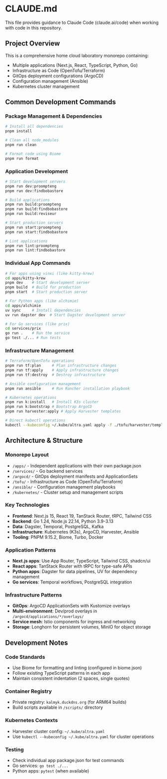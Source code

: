 # CLAUDE.md

This file provides guidance to Claude Code (claude.ai/code) when working with code in this repository.

## Project Overview

This is a comprehensive home cloud laboratory monorepo containing:

- Multiple applications (Next.js, React, TypeScript, Python, Go)
- Infrastructure as Code (OpenTofu/Terraform)
- GitOps deployment configurations (ArgoCD)
- Configuration management (Ansible)
- Kubernetes cluster management

## Common Development Commands

### Package Management & Dependencies

```bash
# Install all dependencies
pnpm install

# Clean all node_modules
pnpm run clean

# Format code using Biome
pnpm run format
```

### Application Development

```bash
# Start development servers
pnpm run dev:proompteng
pnpm run dev:findbobastore

# Build applications
pnpm run build:proompteng
pnpm run build:findbobastore
pnpm run build:reviseur

# Start production servers
pnpm run start:proompteng
pnpm run start:findbobastore

# Lint applications
pnpm run lint:proompteng
pnpm run lint:findbobastore
```

### Individual App Commands

```bash
# For apps using vinxi (like kitty-krew)
cd apps/kitty-krew
pnpm dev    # Start development server
pnpm build  # Build for production
pnpm start  # Start production server

# For Python apps (like alchimie)
cd apps/alchimie
uv sync     # Install dependencies
uv run dagster dev  # Start Dagster development server

# For Go services (like prix)
cd services/prix
go run .    # Run the service
go test ./... # Run tests
```

### Infrastructure Management

```bash
# Terraform/OpenTofu operations
pnpm run tf:plan     # Plan infrastructure changes
pnpm run tf:apply    # Apply infrastructure changes
pnpm run tf:destroy  # Destroy infrastructure

# Ansible configuration management
pnpm run ansible     # Run Rancher installation playbook

# Kubernetes operations
pnpm run k:install   # Install K3s cluster
pnpm run k:bootstrap # Bootstrap ArgoCD
pnpm run harvester:apply # Apply Harvester templates

# Direct kubectl operations
kubectl --kubeconfig ~/.kube/altra.yaml apply -f ./tofu/harvester/templates
```

## Architecture & Structure

### Monorepo Layout

- `/apps/` - Independent applications with their own package.json
- `/services/` - Go backend services
- `/argocd/` - GitOps deployment manifests and ApplicationSets
- `/tofu/` - Infrastructure as Code (OpenTofu/Terraform)
- `/ansible/` - Configuration management playbooks
- `/kubernetes/` - Cluster setup and management scripts

### Key Technologies

- **Frontend**: Next.js 15, React 19, TanStack Router, tRPC, Tailwind CSS
- **Backend**: Go 1.24, Node.js 22.14, Python 3.9-3.13
- **Data**: Dagster, Temporal, PostgreSQL, Kafka
- **Infrastructure**: Kubernetes (K3s), ArgoCD, Harvester, Ansible
- **Tooling**: PNPM 9.15.2, Biome, Turbo, Docker

### Application Patterns

- **Next.js apps**: Use App Router, TypeScript, Tailwind CSS, shadcn/ui
- **React apps**: TanStack Router with tRPC for type-safe APIs
- **Python apps**: Dagster for data pipelines, UV for dependency management
- **Go services**: Temporal workflows, PostgreSQL integration

### Infrastructure Patterns

- **GitOps**: ArgoCD ApplicationSets with Kustomize overlays
- **Multi-environment**: Dev/prod overlays in `/argocd/applications/*/overlays/`
- **Service mesh**: Istio components for ingress and networking
- **Storage**: Longhorn for persistent volumes, MinIO for object storage

## Development Notes

### Code Standards

- Use Biome for formatting and linting (configured in biome.json)
- Follow existing TypeScript patterns in each app
- Maintain consistent indentation (2 spaces, single quotes)

### Container Registry

- Private registry: `kalmyk.duckdns.org` (for ARM64 builds)
- Build scripts available in `/scripts/` directory

### Kubernetes Contexts

- Harvester cluster config: `~/.kube/altra.yaml`
- Use `kubectl --kubeconfig ~/.kube/altra.yaml` for cluster operations

### Testing

- Check individual app package.json for test commands
- Go services: `go test ./...`
- Python apps: `pytest` (when available)
